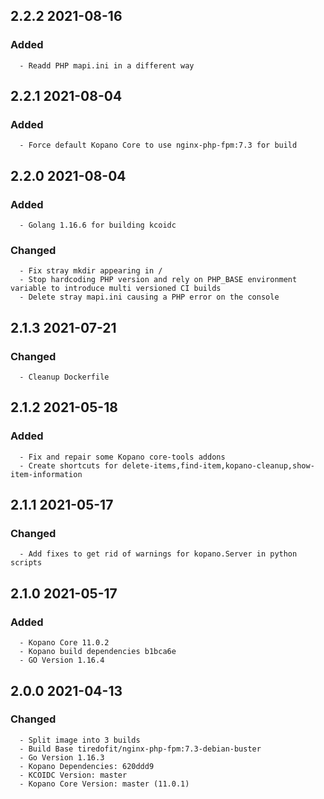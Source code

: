 ## 2.2.2 2021-08-16 <dave at tiredofit dot ca>

   ### Added
      - Readd PHP mapi.ini in a different way


## 2.2.1 2021-08-04 <dave at tiredofit dot ca>

   ### Added
      - Force default Kopano Core to use nginx-php-fpm:7.3 for build


## 2.2.0 2021-08-04 <dave at tiredofit dot ca>

   ### Added
      - Golang 1.16.6 for building kcoidc

   ### Changed
      - Fix stray mkdir appearing in /
      - Stop hardcoding PHP version and rely on PHP_BASE environment variable to introduce multi versioned CI builds
      - Delete stray mapi.ini causing a PHP error on the console


## 2.1.3 2021-07-21 <dave at tiredofit dot ca>

   ### Changed
      - Cleanup Dockerfile


## 2.1.2 2021-05-18 <dave at tiredofit dot ca>

   ### Added
      - Fix and repair some Kopano core-tools addons
      - Create shortcuts for delete-items,find-item,kopano-cleanup,show-item-information


## 2.1.1 2021-05-17 <dave at tiredofit dot ca>

   ### Changed
      - Add fixes to get rid of warnings for kopano.Server in python scripts


## 2.1.0 2021-05-17 <dave at tiredofit dot ca>

   ### Added
      - Kopano Core 11.0.2
      - Kopano build dependencies b1bca6e
      - GO Version 1.16.4


## 2.0.0 2021-04-13 <dave at tiredofit dot ca>

   ### Changed
      - Split image into 3 builds
      - Build Base tiredofit/nginx-php-fpm:7.3-debian-buster
      - Go Version 1.16.3
      - Kopano Dependencies: 620ddd9
      - KCOIDC Version: master
      - Kopano Core Version: master (11.0.1)



